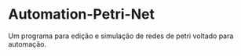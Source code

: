 # Automation-Petri-Net
 Um programa para edição e simulação de redes de petri voltado para automação.
